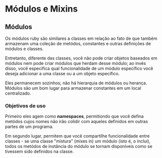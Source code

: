 # Módulos e Mixins

## Módulos

Os módulos ruby são similares a classes em relação ao fato de que também armazenam uma coleção de metódos,
constantes e outras definições de módulos e classes.

Entretanto, diferente das classes, você não pode criar objetos baseados em módulos nem pode criar módulos
que herdam desse módulo; ao invés disso, você especifica qual funcionalidade de um módulo específico você deseja
adicionar a uma classe ou a um objeto específico.

Eles permanecem sozinhos; não há hierarquia de módulos ou herança. Módulos são um bom lugar para armazenar constantes em um local centralizado.

### Objetivos de uso

Primeiro eles agem como **namespaces**, permitiondo que você defina metódos cujos nomes não irão colidir com aqueles definidos em outras partes de um programa.

Em segundo lugar, permitem que você compartilhe funcionalidade entre classes - se uma classe "mistura" (mixes in) um módulo (isto é, o inclui), todos os metódos de instância do módulo se tornam disponíveis como se tivessem sido definidos na classe.

